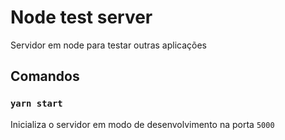 # Node test server

Servidor em node para testar outras aplicações

## Comandos

### `yarn start`

Inicializa o servidor em modo de desenvolvimento na porta `5000`
